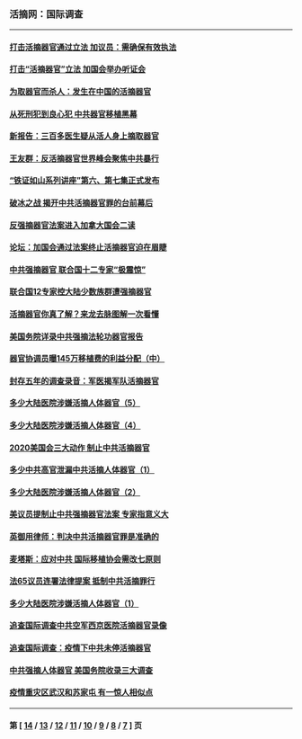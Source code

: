 ### 活摘网：国际调查
---
#### [打击活摘器官通过立法 加议员：需确保有效执法](../../pages/nf5947/n13886356.md?01060430) 
#### [打击“活摘器官”立法 加国会举办听证会](../../pages/nf5947/n13869362.md?01060430) 
#### [为取器官而杀人：发生在中国的活摘器官](../../pages/nf5947/n13794731.md?01060430) 
#### [从死刑犯到良心犯 中共器官移植黑幕](../../pages/nf5947/n13764669.md?01060430) 
#### [新报告：三百多医生疑从活人身上摘取器官](../../pages/nf5947/n13703044.md?01060430) 
#### [王友群：反活摘器官世界峰会聚焦中共暴行](../../pages/nf5947/n13250738.md?01060430) 
#### [“铁证如山系列讲座”第六、第七集正式发布](../../pages/nf5947/n13106287.md?01060430) 
#### [破冰之战 揭开中共活摘器官罪的台前幕后](../../pages/nf5947/n13082457.md?01060430) 
#### [反强摘器官法案进入加拿大国会二读](../../pages/nf5947/n13033450.md?01060430) 
#### [论坛：加国会通过法案终止活摘器官迫在眉睫](../../pages/nf5947/n13029839.md?01060430) 
#### [中共强摘器官 联合国十二专家“极震惊”](../../pages/nf5947/n13024313.md?01060430) 
#### [联合国12专家控大陆少数族群遭强摘器官](../../pages/nf5947/n13023877.md?01060430) 
#### [活摘器官你真了解？来龙去脉图解一次看懂](../../pages/nf5947/n13013820.md?01060430) 
#### [美国务院详录中共强摘法轮功器官报告](../../pages/nf5947/n12944519.md?01060430) 
#### [器官协调员曝145万移植费的利益分配（中）](../../pages/nf5947/n12894547.md?01060430) 
#### [封存五年的调查录音：军医揭军队活摘器官](../../pages/nf5947/n12798692.md?01060430) 
#### [多少大陆医院涉嫌活摘人体器官（5）](../../pages/nf5947/n12768383.md?01060430) 
#### [多少大陆医院涉嫌活摘人体器官（4）](../../pages/nf5947/n12664434.md?01060430) 
#### [2020美国会三大动作 制止中共活摘器官](../../pages/nf5947/n12682004.md?01060430) 
#### [多少中共高官泄漏中共活摘人体器官（1）](../../pages/nf5947/n12671234.md?01060430) 
#### [多少大陆医院涉嫌活摘人体器官（2）](../../pages/nf5947/n12655589.md?01060430) 
#### [美议员提制止中共强摘器官法案 专家指意义大](../../pages/nf5947/n12630561.md?01060430) 
#### [英御用律师：判决中共活摘器官罪是准确的](../../pages/nf5947/n12580740.md?01060430) 
#### [麦塔斯：应对中共 国际移植协会需改七原则](../../pages/nf5947/n12514711.md?01060430) 
#### [法65议员连署法律提案 抵制中共活摘罪行](../../pages/nf5947/n12437047.md?01060430) 
#### [多少大陆医院涉嫌活摘人体器官（1）](../../pages/nf5947/n12414284.md?01060430) 
#### [追查国际调查中共空军西京医院活摘器官录像](../../pages/nf5947/n12348837.md?01060430) 
#### [追查国际调查：疫情下中共未停活摘器官](../../pages/nf5947/n12273415.md?01060430) 
#### [中共强摘人体器官 美国务院收录三大调查](../../pages/nf5947/n12181488.md?01060430) 
#### [疫情重灾区武汉和苏家屯 有一惊人相似点](../../pages/nf5947/n12150824.md?01060430) 

---
#### 第 [ [14](./14.md?01060430) / [13](./13.md?01060430) / [12](./12.md?01060430) / [11](./11.md?01060430) / [10](./10.md?01060430) / [9](./9.md?01060430) / [8](./8.md?01060430) / [7](./7.md?01060430) ] 页
